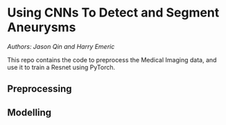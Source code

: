 # Using CNNs To Detect and Segment Aneurysms

*Authors: Jason Qin and Harry Emeric*

This repo contains the code to preprocess the Medical Imaging data,
and use it to train a Resnet using PyTorch.

## Preprocessing

## Modelling

